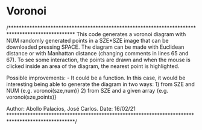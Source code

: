 # Voronoi
/*************************************************************************************************
This code generates a voronoi diagram with NUM randomly generated points in a SZE*SZE image that
can be downloaded pressing SPACE. The diagram can be made with Euclidean distance or with 
Manhattan distance (changing comments in lines 65 and 67). To see some interaction, the points are
drawn and when the mouse is clicked inside an area of the diagram, the nearest point is 
highlighted.

Possible improvements:
	- It could be a function. In this case, it would be interesting being able to generate the 
	diagram in two ways: 
		1) from SZE and NUM {e.g. voronoi(sze,num)}
		2) from SZE and a given array {e.g. voronoi(sze,points)}

Author: Abollo Palacios, José Carlos.
Date: 16/02/21
*************************************************************************************************/
